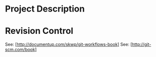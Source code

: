 
# Project Description


# Revision Control

See: [http://documentup.com/skwp/git-workflows-book]
See: [http://git-scm.com/book]


